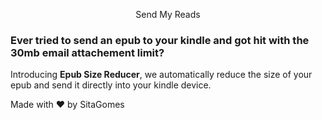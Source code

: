 <p align="center">
  Send My Reads
</p>

### Ever tried to send an epub to your kindle and got hit with the 30mb email attachement limit?

Introducing **Epub Size Reducer**, we automatically reduce the size of your epub and send it directly into your kindle device.

Made with ♥ by SitaGomes
